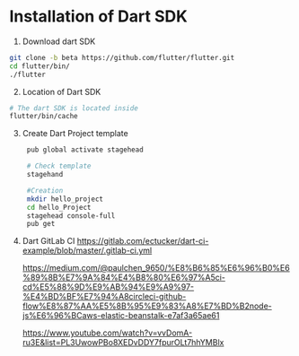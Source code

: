 # Installation of Dart SDK


1. Download dart SDK
```sh
git clone -b beta https://github.com/flutter/flutter.git
cd flutter/bin/
./flutter
```

2. Location of Dart SDK
```sh
# The dart SDK is located inside
flutter/bin/cache
```

3. Create Dart Project template
   ```sh
    pub global activate stagehead

    # Check template
    stagehand

    #Creation
    mkdir hello_project
    cd hello_Project
    stagehead console-full
    pub get

    ```

4. Dart GitLab CI
   https://gitlab.com/ectucker/dart-ci-example/blob/master/.gitlab-ci.yml

   https://medium.com/@paulchen_9650/%E8%B6%85%E6%96%B0%E6%89%8B%E7%9A%84%E4%B8%80%E6%97%A5ci-cd%E5%88%9D%E9%AB%94%E9%A9%97-%E4%BD%BF%E7%94%A8circleci-github-flow%E8%87%AA%E5%8B%95%E9%83%A8%E7%BD%B2node-js%E6%96%BCaws-elastic-beanstalk-e7af3a65ae61

    https://www.youtube.com/watch?v=vvDomA-ru3E&list=PL3UwowPBo8XEDvDDY7fpurOLt7hhYMBlx